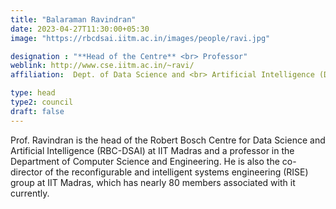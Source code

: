 ```yaml
---
title: "Balaraman Ravindran"
date: 2023-04-27T11:30:00+05:30
image: "https://rbcdsai.iitm.ac.in/images/people/ravi.jpg"

designation : "**Head of the Centre** <br> Professor"
weblink: http://www.cse.iitm.ac.in/~ravi/
affiliation:  Dept. of Data Science and <br> Artificial Intelligence (DSAI), IIT Madras

type: head
type2: council
draft: false
---
```


Prof. Ravindran is the head of the Robert Bosch Centre for Data Science and Artificial Intelligence (RBC-DSAI) at IIT Madras and a professor in the Department of Computer Science and Engineering. He is also the co-director of the reconfigurable and intelligent systems engineering (RISE) group at IIT Madras, which has nearly 80 members associated with it currently.